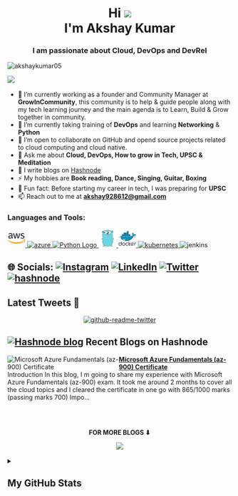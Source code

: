 

<!--
**Akshaykumar05/Akshaykumar05** is a ✨ _special_ ✨ repository because its `README.md` (this file) appears on your GitHub profile.

Here are some ideas to get you started:

- 🔭 I’m currently working on ...
- 🌱 I’m currently learning Pytho, Linux and Github.
- 👯 I’m looking to collaborate on ...
- 🤔 I’m looking for help with ...
- 💬 Ask me about ...
- 📫 How to reach me: ...
- 😄 Pronouns: ...
- ⚡ Fun fact: ...
-->
<h1 align="center">Hi <img src="https://raw.githubusercontent.com/MartinHeinz/MartinHeinz/master/wave.gif" width="30px">
<br/> I'm Akshay Kumar</h1> 
<h3 align="center">I am passionate about Cloud, DevOps and DevRel</h3>

<p align="left"> <img src="https://komarev.com/ghpvc/?username=akshaykumar05&label=Profile%20views&color=0e75b6&style=flat" alt="akshaykumar05" /> </p>
<a href="https://twitter.com/akshayktwt" target="_blank" rel="noreferrer"><img
src="https://img.shields.io/twitter/follow/akshayktwt?logo=twitter&style=for-the-badge&color=0891b2&labelColor=1c1917"
/></a>

- 🔭 I’m currently working as a founder and Community Manager at **GrowInCommunity**, this community is to help & guide people along with my tech learning journey and the main agenda is to Learn, Build & Grow together in community.
- 🌱 I’m currently taking training of **DevOps** and learning **Networking** & **Python**
- 💞️ I’m open to collaborate on GitHub and opend source projects related to cloud computing and cloud native.
- 💬 Ask me about **Cloud, DevOps, How to grow in Tech, UPSC & Meditation**
- 📝 I write blogs on [Hashnode](https://imransaifi.hashnode.dev/)
- ⚡ My hobbies are **Book reading, Dance, Singing, Guitar, Boxing**
- 🤔 Fun fact: Before starting my career in tech, I was preparing for **UPSC** 
- 📫 Reach out to me at **akshay928612@gmail.com**

<h3 align="left">Languages and Tools:</h3>
<p align="left"> <a href="https://aws.amazon.com" target="_blank" rel="noreferrer"> <img src="https://raw.githubusercontent.com/devicons/devicon/master/icons/amazonwebservices/amazonwebservices-original-wordmark.svg" alt="aws" width="40" height="40"/> </a> <a href="https://azure.microsoft.com/en-in/" target="_blank" rel="noreferrer"> <img src="https://www.vectorlogo.zone/logos/microsoft_azure/microsoft_azure-icon.svg" alt="azure" width="40" height="40"/> </a> <a href="https://www.docker.com/" target="_blank" rel="noreferrer">    <img src="https://cdn.worldvectorlogo.com/logos/python-5.svg" alt="Python Logo" width="50" height="50"/> </a> <a href="https://golang.org" target="_blank" rel="noreferrer"> <img src="https://raw.githubusercontent.com/devicons/devicon/master/icons/go/go-original.svg" alt="go" width="40" height="40"/> </a> <a href="https://www.jenkins.io" target="_blank" rel="noreferrer">  <a href="https://kubernetes.io" target="_blank" rel="noreferrer"><img src="https://raw.githubusercontent.com/devicons/devicon/master/icons/docker/docker-original-wordmark.svg" alt="docker" width="40" height="40"/>  <img src="https://www.vectorlogo.zone/logos/kubernetes/kubernetes-icon.svg" alt="kubernetes" width="40" height="40"/> </a>  <img src="https://www.vectorlogo.zone/logos/jenkins/jenkins-icon.svg" alt="jenkins" width="40" height="40"/> </a>

## 🌐 Socials: [![Instagram](https://img.shields.io/badge/Instagram-%23E4405F.svg?logo=Instagram&logoColor=white)](https://www.instagram.com/akshayktwt/) [![LinkedIn](https://img.shields.io/badge/LinkedIn-%230077B5.svg?logo=linkedin&logoColor=white)](http://www.linkedin.com/in/akshayktwt) [![Twitter](https://img.shields.io/badge/Twitter-%231DA1F2.svg?logo=Twitter&logoColor=white)](https://twitter.com/akshayktwt) [![hashnode](http://img.shields.io/badge/-Hashnode-2962ff?style=flat&logo=hashnode&logoColor=white)](https://Akshaykumar05.hashnode.dev/)

<h2>Latest Tweets 🧵</h2>
<p align='center'><a href="https://twitter.com/akshayktwt"><img src="https://github-readme-twitter.gazf.vercel.app/api?id=akshayktwt&layout=wide" width="350"  alt="github-readme-twitter"></a></p>

<h2> <a href="https://Akshaykumar05.hashnode.dev"><img src="https://github.com/Arindam200/Arindam200/blob/main/CDyAuTy75.png" title="Hashnode" alt="Hashnode blog" width="25"/></a> Recent Blogs on Hashnode</h2>
<!-- HASHNODE_BLOG:START -->
<p align="left">
<a href="https://akshaykumar05.hashnode.dev//microsoft-azure-fundamentals-az-900-certificate" title="Microsoft Azure Fundamentals (az-900) Certificate"><img src="https://cdn.hashnode.com/res/hashnode/image/upload/v1673295373333/48b9533a-3621-4f7f-ac3d-11266dd4b9ef.jpeg" alt="Microsoft Azure Fundamentals (az-900) Certificate" width="250px" align="left" /></a>
<a href="https://akshaykumar05.hashnode.dev//microsoft-azure-fundamentals-az-900-certificate" title="Microsoft Azure Fundamentals (az-900) Certificate"><strong>Microsoft Azure Fundamentals (az-900) Certificate</strong></a>
<br/> Introduction
In this blog, I m going to share my experience with Microsoft Azure Fundamentals (az-900) exam. It took me around 2 months to cover all the cloud topics and I cleared the certificate in one go with 865/1000 marks (passing marks 700)
Impo... </p> <br/> <br/>
<!-- HASHNODE_BLOG:END -->

<div align="center">
<p align="center"><b>FOR MORE BLOGS ⬇</b></p>
<p><a href="https://akshaykumar05.hashnode.dev/"><img src="https://img.shields.io/badge/Hashnode-2962FF?style=for-the-badge&logo=hashnode&logoColor=white"></a></p>
</div>

<details>
<summary><h2>My GitHub Stats</h2></summary>

 
<p align="left">
<a href="https://github.com/Akshaykumar05">
  <img height="180em" src="https://github-readme-stats.vercel.app/api?username=Akshaykumar05&show_icons=true&theme=algolia&include_all_commits=true&count_private=true"/>
  
</a>
</p>
 
</td>
<td width="45%">
 <a href="http://www.github.com/Akshaykumar05"><img src="https://github-readme-streak-stats.herokuapp.com/?user=Akshaykumar05&stroke=ffffff&background=1c1917&ring=0891b2&fire=0891b2&currStreakNum=ffffff&currStreakLabel=0891b2&sideNums=ffffff&sideLabels=ffffff&dates=ffffff&hide_border=true" /></a>
 
</table>
</div>
</td>
</tr>


